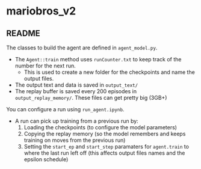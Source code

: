 # mariobros_v2
## README ##

The classes to build the agent are defined in `agent_model.py`.
   *  The `Agent::train` method uses `runCounter.txt` to keep track of the number for the next run.
      *  This is used to create a new folder for the checkpoints and name the output files.
   *  The output text and data is saved in `output_text/`
   *  The replay buffer is saved every 200 episodes in `output_replay_memory/`. These files can get pretty big (3GB+)

You can configure a run using `run_agent.ipynb`.
   *  A run can pick up training from a previous run by:
      1. Loading the checkpoints (to configure the model parameters)
      2. Copying the replay memory (so the model remembers and keeps training on moves from the previous run)
      3. Setting the `start_ep` and `start_step` paramaters for `agent.train` to where the last run left off (this affects output files names and the epsilon schedule)
